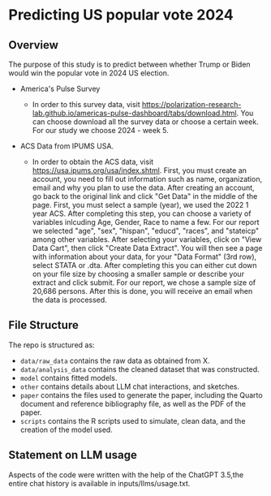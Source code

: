 # Predicting US popular vote 2024

## Overview

The purpose of this study is to predict between whether Trump or Biden would win 
the popular vote in 2024 US election.

- America's Pulse Survey
  - In order to this survey data, visit https://polarization-research-lab.github.io/americas-pulse-dashboard/tabs/download.html. 
  You can choose download all the survey data or choose a certain week. For our study we choose 2024 - week 5.

- ACS Data from IPUMS USA.
    - In order to obtain the ACS data, visit https://usa.ipums.org/usa/index.shtml. First, you must create an account, you need to fill out information such as name, organization, email and why you plan to use the data. After creating an account, go back to the original link and click "Get Data" in the middle of the page. First, you must select a sample (year), we used the 2022 1 year ACS. After completing this step, you can choose a variety of variables inlcuding Age, Gender, Race to name a few. For our report we selected "age", "sex", "hispan", "educd", "races", and "stateicp" among other variables. After selecting your variables, click on "View Data Cart", then click "Create Data Extract". You will then see a page with information about your data, for your "Data Format" (3rd row), select STATA or .dta. After completing this you can either cut down on your file size by choosing a smaller sample or describe your extract and click submit. For our report, we chose a sample size of 20,686 persons. After this is done, you will receive an email when the data is processed.

## File Structure

The repo is structured as:

-   `data/raw_data` contains the raw data as obtained from X.
-   `data/analysis_data` contains the cleaned dataset that was constructed.
-   `model` contains fitted models. 
-   `other` contains details about LLM chat interactions, and sketches.
-   `paper` contains the files used to generate the paper, including the Quarto document and reference bibliography file, as well as the PDF of the paper. 
-   `scripts` contains the R scripts used to simulate, clean data, and the creation of the model used.


## Statement on LLM usage

Aspects of the code were written with the help of the ChatGPT 3.5,the entire chat history is available in inputs/llms/usage.txt.

